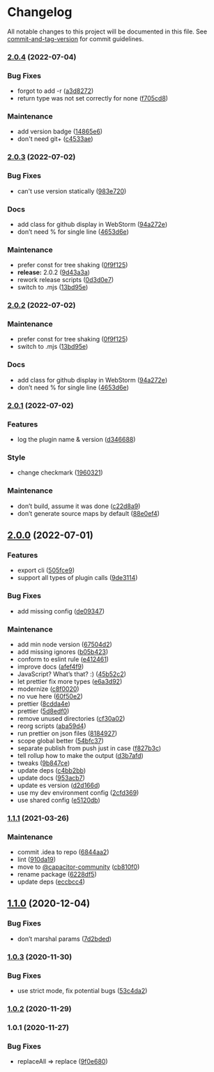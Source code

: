 # Changelog

All notable changes to this project will be documented in this file. See [commit-and-tag-version](https://github.com/absolute-version/commit-and-tag-version) for commit guidelines.

### [2.0.4](https://github.com/aparajita/capacitor-native-decorator/compare/v2.0.3...v2.0.4) (2022-07-04)


### Bug Fixes

* forgot to add -r ([a3d8272](https://github.com/aparajita/capacitor-native-decorator/commit/a3d8272f7e94920c454f4884d81c5cd914af3173))
* return type was not set correctly for none ([f705cd8](https://github.com/aparajita/capacitor-native-decorator/commit/f705cd887a5cee255c788abf4a9fb350dfdd93dc))


### Maintenance

* add version badge ([14865e6](https://github.com/aparajita/capacitor-native-decorator/commit/14865e6621b610abc6d9ea94d1ef3182dd2b570d))
* don't need git+ ([c4533ae](https://github.com/aparajita/capacitor-native-decorator/commit/c4533ae4e6bc745b4386f881b1ffa1299a2416f3))

### [2.0.3](https://github.com/aparajita/capacitor-native-decorator/compare/v2.0.1...v2.0.3) (2022-07-02)


### Bug Fixes

* can't use version statically ([983e720](https://github.com/aparajita/capacitor-native-decorator/commit/983e72058e90d7c5cc9da6f8ee006697f56b1cad))


### Docs

* add class for github display in WebStorm ([94a272e](https://github.com/aparajita/capacitor-native-decorator/commit/94a272ec03aaec98879efcd0c51b5c8582cab9a4))
* don’t need % for single line ([4653d6e](https://github.com/aparajita/capacitor-native-decorator/commit/4653d6e86fea3d78ac3ee388a3870a40ae0f856d))


### Maintenance

* prefer const for tree shaking ([0f9f125](https://github.com/aparajita/capacitor-native-decorator/commit/0f9f1251da56418568ac3c1ccdb00650c3358bd2))
* **release:** 2.0.2 ([9d43a3a](https://github.com/aparajita/capacitor-native-decorator/commit/9d43a3ae34f7cf087f07b523945d14c94c8ac0a4))
* rework release scripts ([0d3d0e7](https://github.com/aparajita/capacitor-native-decorator/commit/0d3d0e7bb12d48bceddb86e54fa49eafab039023))
* switch to .mjs ([13bd95e](https://github.com/aparajita/capacitor-native-decorator/commit/13bd95e02bce8e55f9792f628a555908abfa2628))

### [2.0.2](https://github.com/aparajita/capacitor-native-decorator/compare/v2.0.1...v2.0.2) (2022-07-02)


### Maintenance

* prefer const for tree shaking ([0f9f125](https://github.com/aparajita/capacitor-native-decorator/commit/0f9f1251da56418568ac3c1ccdb00650c3358bd2))
* switch to .mjs ([13bd95e](https://github.com/aparajita/capacitor-native-decorator/commit/13bd95e02bce8e55f9792f628a555908abfa2628))


### Docs

* add class for github display in WebStorm ([94a272e](https://github.com/aparajita/capacitor-native-decorator/commit/94a272ec03aaec98879efcd0c51b5c8582cab9a4))
* don’t need % for single line ([4653d6e](https://github.com/aparajita/capacitor-native-decorator/commit/4653d6e86fea3d78ac3ee388a3870a40ae0f856d))

### [2.0.1](https://github.com/aparajita/capacitor-native-decorator/compare/v2.0.0...v2.0.1) (2022-07-02)


### Features

* log the plugin name & version ([d346688](https://github.com/aparajita/capacitor-native-decorator/commit/d34668893327caf9e3bfa0dcc882ee24bfe70fa4))


### Style

* change checkmark ([1960321](https://github.com/aparajita/capacitor-native-decorator/commit/19603217d19253f06ce457ec28e64a076331f894))


### Maintenance

* don’t build, assume it was done ([c22d8a9](https://github.com/aparajita/capacitor-native-decorator/commit/c22d8a9625e76130358572beaced1a6e742df8a6))
* don’t generate source maps by default ([88e0ef4](https://github.com/aparajita/capacitor-native-decorator/commit/88e0ef4ee1b54455edc7ae5e8ac5ed666e82df93))

## [2.0.0](https://github.com/aparajita/capacitor-native-decorator/compare/v1.1.1...v2.0.0) (2022-07-01)


### Features

* export cli ([505fce9](https://github.com/aparajita/capacitor-native-decorator/commit/505fce9938d71237450927525f9f69562ba7c06c))
* support all types of plugin calls ([9de3114](https://github.com/aparajita/capacitor-native-decorator/commit/9de311407ab15ab1d8b92d27062e7c06d5f4d9d1))


### Bug Fixes

* add missing config ([de09347](https://github.com/aparajita/capacitor-native-decorator/commit/de09347b84effd9ef3e361a16a0478a0e3f08cfe))


### Maintenance

* add min node version ([67504d2](https://github.com/aparajita/capacitor-native-decorator/commit/67504d2e3fe05075b6576e21f3e31edc014bdac2))
* add missing ignores ([b05b423](https://github.com/aparajita/capacitor-native-decorator/commit/b05b423f836cfe5002ca046a79b65aad94a6d293))
* conform to eslint rule ([e412461](https://github.com/aparajita/capacitor-native-decorator/commit/e412461780d97e3412835d090d3f634f2eb7c0f6))
* improve docs ([afef4f9](https://github.com/aparajita/capacitor-native-decorator/commit/afef4f9c886a5f2c624a6f3a37c422bc854596ea))
* JavaScript? What’s that? :) ([45b52c2](https://github.com/aparajita/capacitor-native-decorator/commit/45b52c2c3a45c30cdee27c1d9c9965ac420dfe7f))
* let prettier fix more types ([e6a3d92](https://github.com/aparajita/capacitor-native-decorator/commit/e6a3d928f884a8da94328ef38dc32770d40342eb))
* modernize ([c8f0020](https://github.com/aparajita/capacitor-native-decorator/commit/c8f0020fe34cb7ab56d462caf08eeee7ea085e02))
* no vue here ([60f50e2](https://github.com/aparajita/capacitor-native-decorator/commit/60f50e2a2fa44dfdac530a4140d3732c3bd1b20e))
* prettier ([8cdda4e](https://github.com/aparajita/capacitor-native-decorator/commit/8cdda4ec866b9b6c68f2a38c74fad0765398f2b9))
* prettier ([5d8edf0](https://github.com/aparajita/capacitor-native-decorator/commit/5d8edf0bd6e5aa9eb5d2e65af4021c37ac4dc4d3))
* remove unused directories ([cf30a02](https://github.com/aparajita/capacitor-native-decorator/commit/cf30a02df7dbbc93288f70ae3595f06f37f5342c))
* reorg scripts ([aba59d4](https://github.com/aparajita/capacitor-native-decorator/commit/aba59d4f9c5641a7c29f2f1b92df1f687e393564))
* run prettier on json files ([8184927](https://github.com/aparajita/capacitor-native-decorator/commit/8184927717396fef54e6e86d1a7790f023ec6475))
* scope global better ([54bfc37](https://github.com/aparajita/capacitor-native-decorator/commit/54bfc37be10073056b84badb68ff933ff973754b))
* separate publish from push just in case ([f827b3c](https://github.com/aparajita/capacitor-native-decorator/commit/f827b3cb18712a0e1e59c5823af18b898032ac20))
* tell rollup how to make the output ([d3b7afd](https://github.com/aparajita/capacitor-native-decorator/commit/d3b7afd270a0158d9bfce20404af69740116ec18))
* tweaks ([9b847ce](https://github.com/aparajita/capacitor-native-decorator/commit/9b847ce70786bdf8389cd9d98754ff2341b1540e))
* update deps ([c4bb2bb](https://github.com/aparajita/capacitor-native-decorator/commit/c4bb2bb4ef84637e92f7f2c5fb2d0505a3879fd8))
* update docs ([953acb7](https://github.com/aparajita/capacitor-native-decorator/commit/953acb7eb7cb453523a99110f655b56af1772cdd))
* update es version ([d2d166d](https://github.com/aparajita/capacitor-native-decorator/commit/d2d166d913eea35d41eea97f1ddf1f2d0b00f269))
* use my dev environment config ([2cfd369](https://github.com/aparajita/capacitor-native-decorator/commit/2cfd369d386c9b04d512730bfa9428f11eca967a))
* use shared config ([e5120db](https://github.com/aparajita/capacitor-native-decorator/commit/e5120dbf54a3aa4a1c416ea092fcc0f32e4da872))

### [1.1.1](https://github.com/aparajita/capacitor-native-decorator/compare/v1.1.0...v1.1.1) (2021-03-26)


### Maintenance

* commit .idea to repo ([6844aa2](https://github.com/aparajita/capacitor-native-decorator/commit/6844aa2d7708ff1e47a79ff61951599de72ada77))
* lint ([910da19](https://github.com/aparajita/capacitor-native-decorator/commit/910da19144c98e31e598d60ed9c3912d79415c1a))
* move to [@capacitor-community](https://github.com/capacitor-community) ([cb810f0](https://github.com/aparajita/capacitor-native-decorator/commit/cb810f04f6ecf9d09167fa7d3ba6492d2825a410))
* rename package ([6228df5](https://github.com/aparajita/capacitor-native-decorator/commit/6228df5fc2a4f3640dc7e9436795793b01563c4d))
* update deps ([eccbcc4](https://github.com/aparajita/capacitor-native-decorator/commit/eccbcc452fb5da20e34e18275751778d144cd9e1))

## [1.1.0](https://github.com/aparajita/capacitor-native-decorator/compare/v1.0.3...v1.1.0) (2020-12-04)


### Bug Fixes

* don’t marshal params ([7d2bded](https://github.com/aparajita/capacitor-native-decorator/commit/7d2bded83c4b4387d33865d71d7bd6e375ad31ba))

### [1.0.3](https://github.com/aparajita/capacitor-native-decorator/compare/v1.0.2...v1.0.3) (2020-11-30)


### Bug Fixes

* use strict mode, fix potential bugs ([53c4da2](https://github.com/aparajita/capacitor-native-decorator/commit/53c4da2abbe6d6885b4e070e798d6d1f784e422a))

### [1.0.2](https://github.com/aparajita/capacitor-native-decorator/compare/v1.0.1...v1.0.2) (2020-11-29)

### 1.0.1 (2020-11-27)


### Bug Fixes

* replaceAll => replace ([9f0e680](https://github.com/aparajita/capacitor-native-decorator/commit/9f0e68087ee6c116f25b5e7d0d7feb16e6c233ca))
